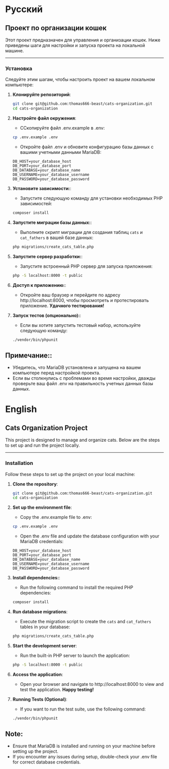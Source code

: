 # Русский

## Проект по организации кошек

Этот проект предназначен для управления и организации кошек. Ниже приведены шаги для настройки и запуска проекта на локальной машине.

---

### Установка

Следуйте этим шагам, чтобы настроить проект на вашем локальном компьютере:

1. **Клонируйте репозиторий**:
   ```bash
   git clone git@github.com:thomas666-beast/cats-organization.git
   cd cats-organization
   ```

2. **Настройте файл окружения**:
    * CСкопируйте файл .env.example в .env:
   ```bash
   cp .env.example .env
   ```
    * Откройте файл .env и обновите конфигурацию базы данных с вашими учетными данными MariaDB:
   ```dotenv
   DB_HOST=your_database_host
   DB_PORT=your_database_port
   DB_DATABASE=your_database_name
   DB_USERNAME=your_database_username
   DB_PASSWORD=your_database_password
   ```
3. **Установите зависимости:**:
   * Запустите следующую команду для установки необходимых PHP зависимостей:
    ```bash
    composer install
    ```
  
4. **Запустите миграции базы данных:**:
    * Выполните скрипт миграции для создания таблиц ```cats``` и ```cat_fathers``` в вашей базе данных:
    ```bash
    php migrations/create_cats_table.php
    ```

5. **Запустите сервер разработки:**:
    * Запустите встроенный PHP сервер для запуска приложения:
    ```bash
    php -S localhost:8000 -t public
    ```

6. **Доступ к приложению:**:
    * Откройте ваш браузер и перейдите по адресу http://localhost:8000, чтобы просмотреть и протестировать приложение. <b>Удачного тестирования!</b>

7. **Запуск тестов (опционально):**:
    * Если вы хотите запустить тестовый набор, используйте следующую команду:
    ```bash
   ./vendor/bin/phpunit
    ```

## Примечание::
* Убедитесь, что MariaDB установлена и запущена на вашем компьютере перед настройкой проекта.
* Если вы столкнулись с проблемами во время настройки, дважды проверьте ваш файл .env на правильность учетных данных базы данных.


# English

## Cats Organization Project

This project is designed to manage and organize cats. Below are the steps to set up and run the project locally.

---

### Installation

Follow these steps to set up the project on your local machine:

1. **Clone the repository**:
   ```bash
   git clone git@github.com:thomas666-beast/cats-organization.git
   cd cats-organization
   ```

2. **Set up the environment file**:
   * Copy the .env.example file to .env:
   ```bash
   cp .env.example .env
   ```
   * Open the .env file and update the database configuration with your MariaDB credentials:
   ```dotenv
   DB_HOST=your_database_host
   DB_PORT=your_database_port
   DB_DATABASE=your_database_name
   DB_USERNAME=your_database_username
   DB_PASSWORD=your_database_password
   ```
3. **Install dependencies:**:
   * Run the following command to install the required PHP dependencies:
    ```bash
   composer install
    ```

4. **Run database migrations**:
    * Execute the migration script to create the ```cats``` and ```cat_fathers``` tables in your database:
    ```bash
    php migrations/create_cats_table.php
    ```

5. **Start the development server**:
    * Run the built-in PHP server to launch the application:
    ```bash
    php -S localhost:8000 -t public
    ```

6. **Access the application**:
   * Open your browser and navigate to http://localhost:8000 to view and test the application. <b>Happy testing!</b>

7. **Running Tests (Optional)**:
   * If you want to run the test suite, use the following command:
    ```bash
   ./vendor/bin/phpunit
    ```
   
## Note:
* Ensure that MariaDB is installed and running on your machine before setting up the project.
* If you encounter any issues during setup, double-check your .env file for correct database credentials.
